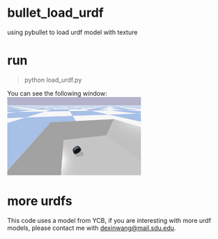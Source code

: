 # bullet_load_urdf
using pybullet to load urdf model with texture

# run
> python load_urdf.py

You can see the following window:
<img src="result.png" style="zoom: 30%;" />

# more urdfs
This code uses a model from YCB, if you are interesting with more urdf models, please contact me with <dexinwang@mail.sdu.edu>.
